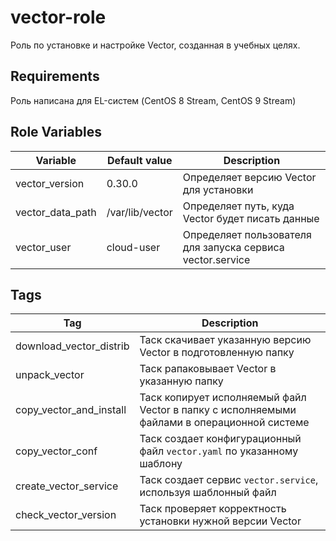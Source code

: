 vector-role
=========

Роль по установке и настройке Vector, созданная в учебных целях.

Requirements
------------

Роль написана для EL-систем (CentOS 8 Stream, CentOS 9 Stream)

Role Variables
--------------

| Variable | Default value | Description |
-----------|---------------|------------
| vector_version | 0.30.0 | Определяет версию Vector для установки |
| vector_data_path | /var/lib/vector | Определяет путь, куда Vector будет писать данные
| vector_user | cloud-user | Определяет пользователя для запуска сервиса vector.service


Tags
----

| Tag | Description |
|-----|-------------|
| download_vector_distrib | Таск скачивает указанную версию Vector в подготовленную папку |
| unpack_vector | Таск рапаковывает Vector в указанную папку |
| copy_vector_and_install | Таск копирует исполняемый файл Vector в папку с исполняемыми файлами в операционной системе |
| copy_vector_conf | Таск создает конфигурационный файл `vector.yaml` по указанному шаблону |
| create_vector_service | Таск создает сервис `vector.service`, используя шаблонный файл |
| check_vector_version | Таск проверяет корректность установки нужной версии Vector |


